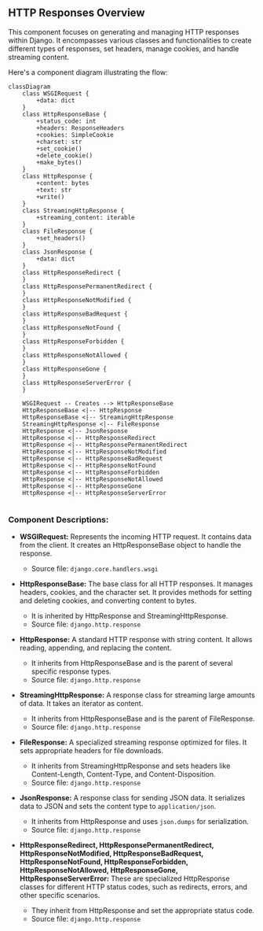 ## HTTP Responses Overview

This component focuses on generating and managing HTTP responses within Django. It encompasses various classes and functionalities to create different types of responses, set headers, manage cookies, and handle streaming content.

Here's a component diagram illustrating the flow:

```mermaid
classDiagram
    class WSGIRequest {
        +data: dict
    }
    class HttpResponseBase {
        +status_code: int
        +headers: ResponseHeaders
        +cookies: SimpleCookie
        +charset: str
        +set_cookie()
        +delete_cookie()
        +make_bytes()
    }
    class HttpResponse {
        +content: bytes
        +text: str
        +write()
    }
    class StreamingHttpResponse {
        +streaming_content: iterable
    }
    class FileResponse {
        +set_headers()
    }
    class JsonResponse {
        +data: dict
    }
    class HttpResponseRedirect {
    }
    class HttpResponsePermanentRedirect {
    }
    class HttpResponseNotModified {
    }
    class HttpResponseBadRequest {
    }
    class HttpResponseNotFound {
    }
    class HttpResponseForbidden {
    }
    class HttpResponseNotAllowed {
    }
    class HttpResponseGone {
    }
    class HttpResponseServerError {
    }

    WSGIRequest -- Creates --> HttpResponseBase
    HttpResponseBase <|-- HttpResponse
    HttpResponseBase <|-- StreamingHttpResponse
    StreamingHttpResponse <|-- FileResponse
    HttpResponse <|-- JsonResponse
    HttpResponse <|-- HttpResponseRedirect
    HttpResponse <|-- HttpResponsePermanentRedirect
    HttpResponse <|-- HttpResponseNotModified
    HttpResponse <|-- HttpResponseBadRequest
    HttpResponse <|-- HttpResponseNotFound
    HttpResponse <|-- HttpResponseForbidden
    HttpResponse <|-- HttpResponseNotAllowed
    HttpResponse <|-- HttpResponseGone
    HttpResponse <|-- HttpResponseServerError


```

### Component Descriptions:

*   **WSGIRequest:** Represents the incoming HTTP request. It contains data from the client. It creates an HttpResponseBase object to handle the response.
    *   Source file: `django.core.handlers.wsgi`

*   **HttpResponseBase:** The base class for all HTTP responses. It manages headers, cookies, and the character set. It provides methods for setting and deleting cookies, and converting content to bytes.
    *   It is inherited by HttpResponse and StreamingHttpResponse.
    *   Source file: `django.http.response`

*   **HttpResponse:** A standard HTTP response with string content. It allows reading, appending, and replacing the content.
    *   It inherits from HttpResponseBase and is the parent of several specific response types.
    *   Source file: `django.http.response`

*   **StreamingHttpResponse:** A response class for streaming large amounts of data. It takes an iterator as content.
    *   It inherits from HttpResponseBase and is the parent of FileResponse.
    *   Source file: `django.http.response`

*   **FileResponse:** A specialized streaming response optimized for files. It sets appropriate headers for file downloads.
    *   It inherits from StreamingHttpResponse and sets headers like Content-Length, Content-Type, and Content-Disposition.
    *   Source file: `django.http.response`

*   **JsonResponse:** A response class for sending JSON data. It serializes data to JSON and sets the content type to `application/json`.
    *   It inherits from HttpResponse and uses `json.dumps` for serialization.
    *   Source file: `django.http.response`

*   **HttpResponseRedirect, HttpResponsePermanentRedirect, HttpResponseNotModified, HttpResponseBadRequest, HttpResponseNotFound, HttpResponseForbidden, HttpResponseNotAllowed, HttpResponseGone, HttpResponseServerError:** These are specialized HttpResponse classes for different HTTP status codes, such as redirects, errors, and other specific scenarios.
    *   They inherit from HttpResponse and set the appropriate status code.
    *   Source file: `django.http.response`